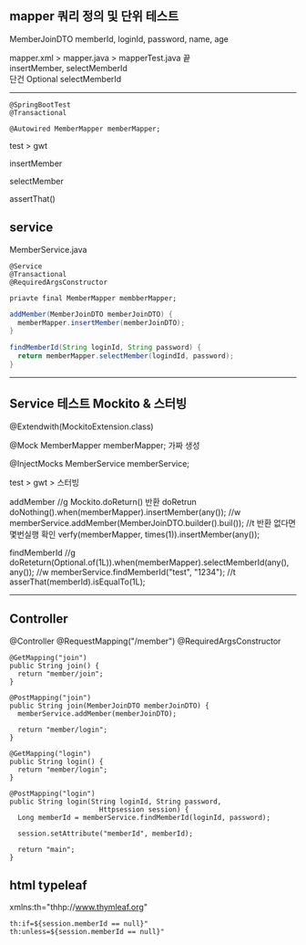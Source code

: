 ## mapper 쿼리 정의 및 단위 테스트
MemberJoinDTO
memberId, loginId, password, name, age 

mapper.xml > mapper.java > mapperTest.java 끝
<br/>
insertMember, selectMemberId
<br/>
단건 Optional<Long> selectMemberId

----
```
@SpringBootTest
@Transactional

@Autowired MemberMapper memberMapper;
```
test > gwt 

insertMember

selectMember

assertThat()

## service
MemberService.java
```
@Service
@Transactional
@RequiredArgsConstructor

priavte final MemberMapper membberMapper;
```
```JAVA
addMember(MemberJoinDTO memberJoinDTO) {
  memberMapper.insertMember(memberJoinDTO);
}
```

```JAVA
findMemberId(String loginId, String password) {
  return memberMapper.selectMember(logindId, password);
}
```
-----------------------------

## Service 테스트 Mockito & 스터빙
@Extendwith(MockitoExtension.class)

@Mock 
MemberMapper memberMapper; 가짜 생성

@InjectMocks
MemberService memberService;

test > gwt > 스터빙

addMember
//g
Mockito.doReturn()
반환 doRetrun
doNothing().when(memberMapper).insertMember(any());
//w
memberService.addMember(MemberJoinDTO.builder().buil());
//t 반환 없다면 몇번실행 확인
verfy(memberMapper, times(1)).insertMember(any());

findMemberId
//g
doReteturn(Optional.of(1L)).when(memberMapper).selectMemberId(any(), any());
//w
memberService.findMemberId("test", "1234");
//t
asserThat(memberId).isEqualTo(1L);

-------------------------------------------

## Controller

@Controller
@RequestMapping("/member")
@RequiredArgsConstructor

```
@GetMapping("join")
public String join() {
  return "member/join";
}
```

```
@PostMapping("join")
public String join(MemberJoinDTO memberJoinDTO) {
  memberService.addMember(memberJoinDTO);

  return "member/login";
}
```

```
@GetMapping("login")
public String login() {
  return "member/login";
}
```

```
@PostMapping("login")
public String login(String loginId, String password,
                      Httpsession session) {
  Long memberId = memberService.findMemberId(loginId, password);

  session.setAttribute("memberId", memberId);

  return "main";
}
```


## html typeleaf
xmlns:th="thhp://www.thymleaf.org"

``` thymleaf
th:if=${session.memberId == null}"
th:unless=${session.memberId == null}"
```








